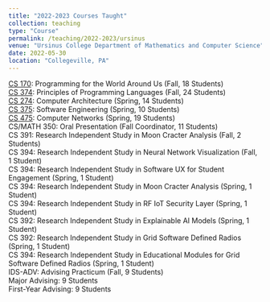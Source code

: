 ```yaml
---
title: "2022-2023 Courses Taught"
collection: teaching
type: "Course"
permalink: /teaching/2022-2023/ursinus
venue: "Ursinus College Department of Mathematics and Computer Science"
date: 2022-05-30
location: "Collegeville, PA"
---
```


[CS 170](/Ursinus-CS170-Fall2022): Programming for the World Around Us (Fall, 18 Students)  
[CS 374](/Ursinus-CS374-Fall2022): Principles of Programming Languages (Fall, 24 Students)  
[CS 274](/Ursinus-CS274-Spring2023): Computer Architecture (Spring, 14 Students)  
[CS 375](/Ursinus-CS375-Spring2023): Software Engineering (Spring, 10 Students)  
[CS 475](/Ursinus-CS475-Spring2023): Computer Networks (Spring, 19 Students)  
CS/MATH 350: Oral Presentation (Fall Coordinator, 11 Students)  
CS 391: Research Independent Study in Moon Cracter Analysis (Fall, 2 Students)  
CS 394: Research Independent Study in Neural Network Visualization (Fall, 1 Student)  
CS 394: Research Independent Study in Software UX for Student Engagement (Spring, 1 Student)  
CS 394: Research Independent Study in Moon Cracter Analysis (Spring, 1 Student)  
CS 394: Research Independent Study in RF IoT Security Layer (Spring, 1 Student)  
CS 392: Research Independent Study in Explainable AI Models (Spring, 1 Student)  
CS 392: Research Independent Study in Grid Software Defined Radios (Spring, 1 Student)  
CS 394: Research Independent Study in Educational Modules for Grid Software Defined Radios (Spring, 1 Student)  
IDS-ADV: Advising Practicum (Fall, 9 Students)   
Major Advising: 9 Students  
First-Year Advising: 9 Students  
